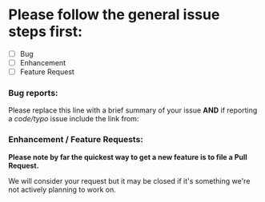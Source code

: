 # Please follow the general issue steps first:

- [ ] Bug
- [ ] Enhancement
- [ ] Feature Request

### Bug reports:

Please replace this line with a brief summary of your issue **AND** if reporting a *code/typo* issue include the link from:

### Enhancement / Feature Requests:

**Please note by far the quickest way to get a new feature is to file a Pull Request.**

We will consider your request but it may be closed if it's something we're not actively planning to work on.